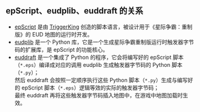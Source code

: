 ## epScript、eudplib、euddraft 的关系

- [epScript](https://raw.githubusercontent.com/armoha/eudplib/master/docs/funclist.txt) 是由 [TriggerKing](https://github.com/phu54321) 创造的脚本语言，被设计用于《星际争霸：重制版》的 EUD 地图的运行时开发。
- [eudplib](https://github.com/armoha/eudplib) 是一个 Python 库，它是一个生成星际争霸重制版运行时触发器字节码的扩展库，是 epScript 的功能核心。
- [euddraft](https://github.com/armoha/euddraft)  是一个集成了 Python 的程序，它会将编写好的 epScript 脚本（`*.eps`）编译成对应的调用 eudplib 生成触发器字节码的 Python 脚本（`*.py`）；  
  然后 euddraft 会按照一定顺序执行这些 Python 脚本（`*.py`）生成与编写好的 epScript 脚本（`*.eps`）逻辑等效的实际的触发器字节码；  
  最终 euddraft 再将这些触发器字节码插入地图中，在游戏中地图加载时生效。

  



